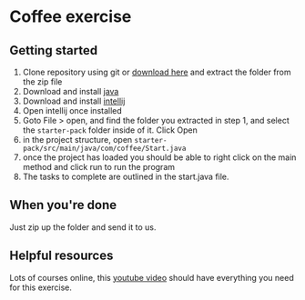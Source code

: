 # Coffee exercise

## Getting started

1. Clone repository using git or [download here](https://github.com/digital-delivery-academy/assessment-day-exercise/archive/master.zip) and extract the folder from the zip file
3. Download and install [java](https://www.oracle.com/technetwork/java/javase/downloads/jdk8-downloads-2133151.html) 
3. Download and install [intellij](https://www.jetbrains.com/idea/download/download-thanks.html?platform=mac&code=IIC)
4. Open intellij once installed
5. Goto File > open, and find the folder you extracted in step 1, and select the `starter-pack` folder inside of it. Click Open
6. in the project structure, open `starter-pack/src/main/java/com/coffee/Start.java`
7. once the project has loaded you should be able to right click on the main method and click run to run the program
8. The tasks to complete are outlined in the start.java file.

## When you're done

Just zip up the folder and send it to us.


## Helpful resources

Lots of courses online, this [youtube video](https://www.youtube.com/watch?v=JPOzWljLYuU) should have everything you need for this exercise.